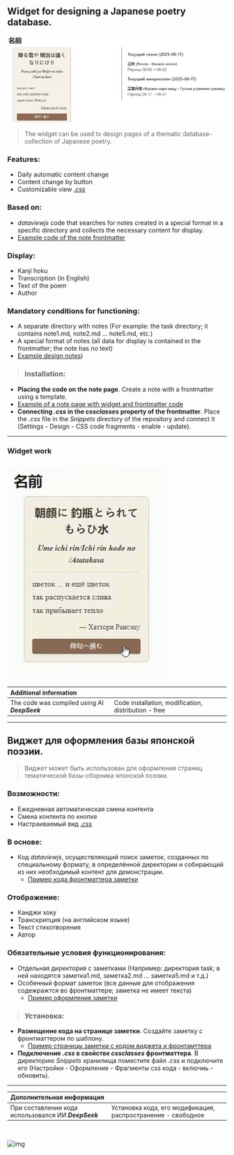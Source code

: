 ## Widget for designing a Japanese poetry database.
![note_img](https://github.com/viiksi454/widget-with-daily-and-sequential-change-of-selected-haiku/blob/main/images/note_img.jpeg)
>The widget can be used to design pages of a thematic database-collection of Japanese poetry.
### Features:
- Daily automatic content change
- Content change by button
- Customizable view _[.css](https://github.com/viiksi454/widget-with-daily-and-sequential-change-of-selected-haiku/blob/main/css/haiku.css)_
### Based on:
- _dataviewjs_ code that searches for notes created in a special format in a specific directory and collects the necessary content for display.
- [Example code of the note frontmatter](https://github.com/viiksi454/widget-with-daily-and-sequential-change-of-selected-haiku/blob/main/md/note%20frontmatter.md)
### Display:
- Kanji hoku
- Transcription (in English)
- Text of the poem
- Author
### Mandatory conditions for functioning:
- A separate directory with notes (For example: the task directory; it contains note1.md, note2.md ... note5.md, etc.)
- A special format of notes (all data for display is contained in the frontmatter; the note has no text)
- [Example design notes](https://github.com/viiksi454/widget-with-daily-and-sequential-change-of-selected-haiku/blob/main/md/%D0%B2%D0%B5%D1%81%D0%B5%D0%BD%D0%BD%D0%B5%D0%B5%20%D0%BC%D0%BE%D1%80%D0%B5.md))
>### Installation:
- **Placing the code on the note page**. Create a note with a frontmatter using a template. 
- [Example of a note page with widget and frontmatter code](https://github.com/viiksi454/widget-with-daily-and-sequential-change-of-selected-haiku/blob/main/md/widget.md)
- **Connecting _.css_ in the _cssclasses_ property of the frontmatter**. Place the _.css_ file in the _Snippets_ directory of the repository and connect it (Settings - Design - CSS code fragments - enable - update).
---
### Widget work
![widget_work](https://github.com/viiksi454/widget-with-daily-and-sequential-change-of-selected-haiku/blob/main/images/widget_work.gif)
---

|**Additional information**| |
| :------------------------ | :------------------- |
|The code was compiled using AI **_DeepSeek_**|Code installation, modification, distribution - free|---
---
## Виджет для оформления базы японской поэзии.
>Виджет может быть использован для оформления страниц тематической базы-сборника японской поэзии.
### Возможности:
- Ежедневная автоматическая смена контента
- Смена контента по кнопке
- Настраиваемый вид _[.css](https://github.com/viiksi454/widget-with-daily-and-sequential-change-of-selected-haiku/blob/main/css/haiku.css)_
### В основе:
- Код _dataviewjs_, осуществляющий поиск заметок, созданных по специальному формату, в определённой директории и собирающий из них необходимый контент для демонстрации.
  - [Пример кода фронтматтера заметки](https://github.com/viiksi454/widget-with-daily-and-sequential-change-of-selected-haiku/blob/main/md/note%20frontmatter.md)
### Отображение:
- Канджи хоку
- Транскрипция (на английском языке)
- Текст стихотворения
- Автор 
### Обязательные условия функционирования:
- Отдельная директория с заметками (Например: директория task; в ней находятся заметка1.md, заметка2.md ... заметка5.md и т.д.)
- Особенный формат заметок (все данные для отображения содежражтся во фронтматтере; заметка не имеет текста)
  - [Пример оформления заметки](https://github.com/viiksi454/widget-with-daily-and-sequential-change-of-selected-haiku/blob/main/md/%D0%B2%D0%B5%D1%81%D0%B5%D0%BD%D0%BD%D0%B5%D0%B5%20%D0%BC%D0%BE%D1%80%D0%B5.md)
>### Установка:
- **Размещение кода на странице заметки**. Создайте заметку с фронтматтером по шаблону.
  - [Пример страницы заметки с кодом виджета и фронтамттера](https://github.com/viiksi454/widget-with-daily-and-sequential-change-of-selected-haiku/blob/main/md/widget.md)
- **Подключение _.css_ в свойстве _cssclasses_ фронтматтера**. В директорию _Snippets_ хранилища поместите файл _.css_ и подключите его (Настройки - Оформление - Фрагменты css кода - включиь - обновить).
---

|**Дополнительная информация**| |
| :------------------------ | :------------------- |
|При составлении кода использовался ИИ **_DeepSeek_**|Установка кода, его модификация, распространение - свободное|
<br>

![img](https://raw.githubusercontent.com/viiksi454/site/refs/heads/main/f001.jpg)
